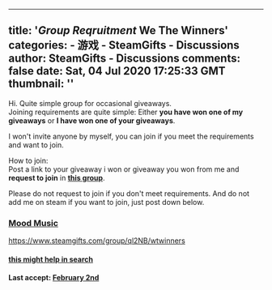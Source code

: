 
---
title: '_Group Reqruitment_ We The Winners'
categories: 
    - 游戏
    - SteamGifts - Discussions
author: SteamGifts - Discussions
comments: false
date: Sat, 04 Jul 2020 17:25:33 GMT
thumbnail: ''
---

<div>   
<p>Hi. Quite simple group for occasional giveaways.<br>
Joining requirements are quite simple: Either <strong>you have won one of my giveaways</strong> or <strong>I have won one of your giveaways</strong>.  </p>
<p>I won't invite anyone by myself, you can join if you meet the requirements and want to join.  </p>
<p>How to join:<br>
Post a link to your giveaway i won or giveaway you won from me and <strong>request to join</strong> in <a href="https://steamcommunity.com/groups/wtwinners" rel="nofollow noopener" target="_blank"><strong>this group</strong></a>.</p>
<p>Please do not request to join if you don't meet requirements. And do not add me on steam if you want to join, just post down below.</p>
<h3><a href="https://www.youtube.com/watch?v=Fe6jYmLbICQ" rel="nofollow noopener" target="_blank"><strong>Mood Music</strong></a></h3>
<p><a href="https://www.steamgifts.com/group/ql2NB/wtwinners">https://www.steamgifts.com/group/ql2NB/wtwinners</a></p>
<h4><a href="https://www.steamgifts.com/discussion/oHtt2/check-out-your-deeper-sg-stats">this might help in search</a></h4>
<h4>Last accept: <a href="https://www.steamgifts.com/go/comment/WF7qtnh">February 2nd</a></h4>  
</div>
            